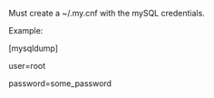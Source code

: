 Must create a ~/.my.cnf with the mySQL credentials.

Example:

[mysqldump]

user=root

password=some_password
